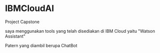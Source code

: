 # IBMCloudAI
Project Capstone

saya menggunakan tools yang telah disediakan di IBM Cloud yaitu "Watson Assistant"

Patern yang diambil berupa ChatBot
